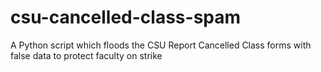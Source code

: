 # csu-cancelled-class-spam
A Python script which floods the CSU Report Cancelled Class forms with false data to protect faculty on strike
